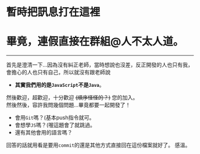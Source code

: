 # 暫時把訊息打在這裡

# 畢竟，連假直接在群組@人不太人道。

---

首先是澄清一下...因為沒有糾正老師，當時想說也沒差，反正開發的人也只有我，會擔心的人也只有自己，所以就沒有跟老師說

- **其實我們用的是`JavaScript`不是`Java`**。

然後歡迎，超歡迎，十分歡迎 ~~(順序怪怪的？)~~ 您的加入。  
然後然後，容許我問幾個問題...畢竟都要一起開發了！

- 會用`Git`嗎？(基本push指令就可。
- 會想學`JS`嗎？(喔這題會了就跳過。
- 還有其他會用的語言嗎？

回答的話就用看是要用`commit`的還是其他方式直接回在這份檔案就好了。
感溫。
